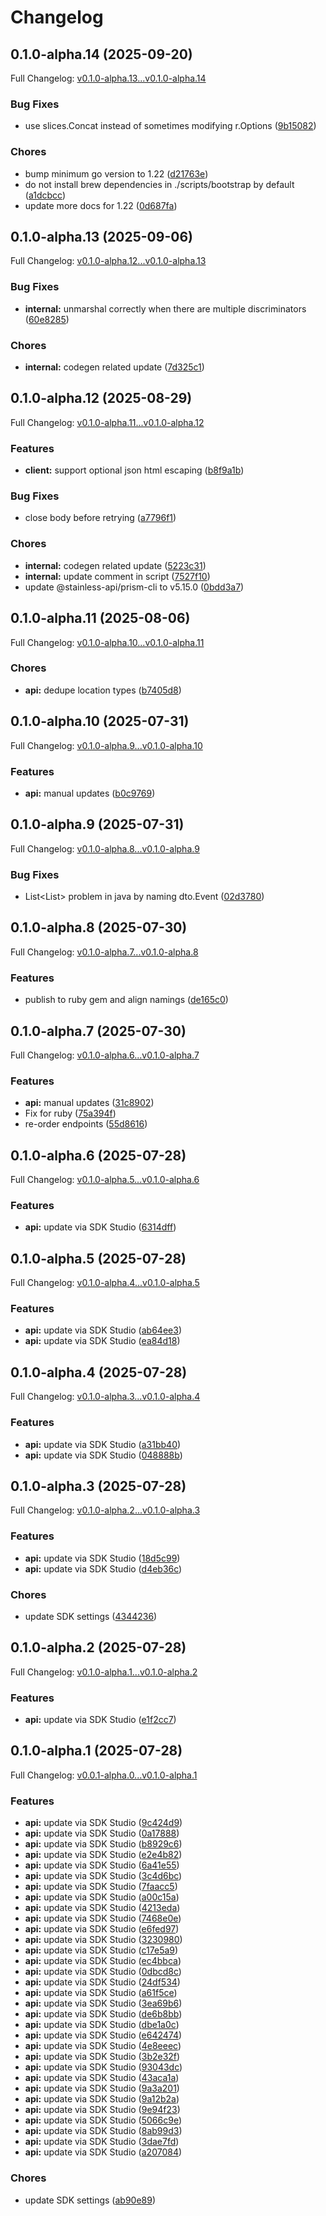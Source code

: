 # Changelog

## 0.1.0-alpha.14 (2025-09-20)

Full Changelog: [v0.1.0-alpha.13...v0.1.0-alpha.14](https://github.com/nextbillion-ai/nextbillion-sdk-go/compare/v0.1.0-alpha.13...v0.1.0-alpha.14)

### Bug Fixes

* use slices.Concat instead of sometimes modifying r.Options ([9b15082](https://github.com/nextbillion-ai/nextbillion-sdk-go/commit/9b150820514684fc9a123b919fd16a4aad321a50))


### Chores

* bump minimum go version to 1.22 ([d21763e](https://github.com/nextbillion-ai/nextbillion-sdk-go/commit/d21763e142558298519938c5caaffdcd8c2b67ce))
* do not install brew dependencies in ./scripts/bootstrap by default ([a1dcbcc](https://github.com/nextbillion-ai/nextbillion-sdk-go/commit/a1dcbcc70b2d4f58e5ffe82aed8ea305f752bac4))
* update more docs for 1.22 ([0d687fa](https://github.com/nextbillion-ai/nextbillion-sdk-go/commit/0d687fa2c19c682e930e0e8acffc7ca930655c9a))

## 0.1.0-alpha.13 (2025-09-06)

Full Changelog: [v0.1.0-alpha.12...v0.1.0-alpha.13](https://github.com/nextbillion-ai/nextbillion-sdk-go/compare/v0.1.0-alpha.12...v0.1.0-alpha.13)

### Bug Fixes

* **internal:** unmarshal correctly when there are multiple discriminators ([60e8285](https://github.com/nextbillion-ai/nextbillion-sdk-go/commit/60e8285b9b90523742e4244fbfbd5a0effc8e798))


### Chores

* **internal:** codegen related update ([7d325c1](https://github.com/nextbillion-ai/nextbillion-sdk-go/commit/7d325c1a01b939da023ffc178537df96d65b1a0a))

## 0.1.0-alpha.12 (2025-08-29)

Full Changelog: [v0.1.0-alpha.11...v0.1.0-alpha.12](https://github.com/nextbillion-ai/nextbillion-sdk-go/compare/v0.1.0-alpha.11...v0.1.0-alpha.12)

### Features

* **client:** support optional json html escaping ([b8f9a1b](https://github.com/nextbillion-ai/nextbillion-sdk-go/commit/b8f9a1bd201c592af80fcba6dd6357dc1dceef72))


### Bug Fixes

* close body before retrying ([a7796f1](https://github.com/nextbillion-ai/nextbillion-sdk-go/commit/a7796f1cca720753d4947e4a7cb969b5b454b828))


### Chores

* **internal:** codegen related update ([5223c31](https://github.com/nextbillion-ai/nextbillion-sdk-go/commit/5223c31cb08ec246cd3500da85d57fcc4b9ba343))
* **internal:** update comment in script ([7527f10](https://github.com/nextbillion-ai/nextbillion-sdk-go/commit/7527f10aac2e8b08093ab28d7c74091fbfb4e656))
* update @stainless-api/prism-cli to v5.15.0 ([0bdd3a7](https://github.com/nextbillion-ai/nextbillion-sdk-go/commit/0bdd3a716f2f8b8a06d4743ad4f5e29ca30a854b))

## 0.1.0-alpha.11 (2025-08-06)

Full Changelog: [v0.1.0-alpha.10...v0.1.0-alpha.11](https://github.com/nextbillion-ai/nextbillion-sdk-go/compare/v0.1.0-alpha.10...v0.1.0-alpha.11)

### Chores

* **api:** dedupe location types ([b7405d8](https://github.com/nextbillion-ai/nextbillion-sdk-go/commit/b7405d886e1862a5d6ca5f7410d70282e70dd1ed))

## 0.1.0-alpha.10 (2025-07-31)

Full Changelog: [v0.1.0-alpha.9...v0.1.0-alpha.10](https://github.com/nextbillion-ai/nextbillion-sdk-go/compare/v0.1.0-alpha.9...v0.1.0-alpha.10)

### Features

* **api:** manual updates ([b0c9769](https://github.com/nextbillion-ai/nextbillion-sdk-go/commit/b0c97697de6370bc07e42b85a5258668c487fd6e))

## 0.1.0-alpha.9 (2025-07-31)

Full Changelog: [v0.1.0-alpha.8...v0.1.0-alpha.9](https://github.com/nextbillion-ai/nextbillion-sdk-go/compare/v0.1.0-alpha.8...v0.1.0-alpha.9)

### Bug Fixes

* List&lt;List&gt; problem in java by naming dto.Event ([02d3780](https://github.com/nextbillion-ai/nextbillion-sdk-go/commit/02d378046072156abd642e94517c6610cdc4089e))

## 0.1.0-alpha.8 (2025-07-30)

Full Changelog: [v0.1.0-alpha.7...v0.1.0-alpha.8](https://github.com/nextbillion-ai/nextbillion-sdk-go/compare/v0.1.0-alpha.7...v0.1.0-alpha.8)

### Features

* publish to ruby gem and align namings ([de165c0](https://github.com/nextbillion-ai/nextbillion-sdk-go/commit/de165c026daa3c9e643e87a5783e380798fe3301))

## 0.1.0-alpha.7 (2025-07-30)

Full Changelog: [v0.1.0-alpha.6...v0.1.0-alpha.7](https://github.com/nextbillion-ai/nextbillion-sdk-go/compare/v0.1.0-alpha.6...v0.1.0-alpha.7)

### Features

* **api:** manual updates ([31c8902](https://github.com/nextbillion-ai/nextbillion-sdk-go/commit/31c8902b00727f2ab828267b922af2dadcc29792))
* Fix for ruby ([75a394f](https://github.com/nextbillion-ai/nextbillion-sdk-go/commit/75a394f16a13640305214af9e05de00afc5d9a60))
* re-order endpoints ([55d8616](https://github.com/nextbillion-ai/nextbillion-sdk-go/commit/55d861625befdc95054556099eaf68ab734709ff))

## 0.1.0-alpha.6 (2025-07-28)

Full Changelog: [v0.1.0-alpha.5...v0.1.0-alpha.6](https://github.com/nextbillion-ai/nextbillion-sdk-go/compare/v0.1.0-alpha.5...v0.1.0-alpha.6)

### Features

* **api:** update via SDK Studio ([6314dff](https://github.com/nextbillion-ai/nextbillion-sdk-go/commit/6314dffd58878971bf845f8c813a8cf9b630a899))

## 0.1.0-alpha.5 (2025-07-28)

Full Changelog: [v0.1.0-alpha.4...v0.1.0-alpha.5](https://github.com/nextbillion-ai/nextbillion-sdk-go/compare/v0.1.0-alpha.4...v0.1.0-alpha.5)

### Features

* **api:** update via SDK Studio ([ab64ee3](https://github.com/nextbillion-ai/nextbillion-sdk-go/commit/ab64ee3afdaf8fcab5cefac5cdbe945e2b3e6c47))
* **api:** update via SDK Studio ([ea84d18](https://github.com/nextbillion-ai/nextbillion-sdk-go/commit/ea84d181ffe7389e36c3c3b21a169ba75e7af51f))

## 0.1.0-alpha.4 (2025-07-28)

Full Changelog: [v0.1.0-alpha.3...v0.1.0-alpha.4](https://github.com/nextbillion-ai/nextbillion-sdk-go/compare/v0.1.0-alpha.3...v0.1.0-alpha.4)

### Features

* **api:** update via SDK Studio ([a31bb40](https://github.com/nextbillion-ai/nextbillion-sdk-go/commit/a31bb408339b334e3f0f7bd3a7264bc601d28ab8))
* **api:** update via SDK Studio ([048888b](https://github.com/nextbillion-ai/nextbillion-sdk-go/commit/048888b95c5b94cc4ac1df48d7855f9f649c798e))

## 0.1.0-alpha.3 (2025-07-28)

Full Changelog: [v0.1.0-alpha.2...v0.1.0-alpha.3](https://github.com/nextbillion-ai/nextbillion-sdk-go/compare/v0.1.0-alpha.2...v0.1.0-alpha.3)

### Features

* **api:** update via SDK Studio ([18d5c99](https://github.com/nextbillion-ai/nextbillion-sdk-go/commit/18d5c993da0818a4dab76fa2ff219a1da06612b5))
* **api:** update via SDK Studio ([d4eb36c](https://github.com/nextbillion-ai/nextbillion-sdk-go/commit/d4eb36c22fb244e5f26de564b41fc21f0e127edd))


### Chores

* update SDK settings ([4344236](https://github.com/nextbillion-ai/nextbillion-sdk-go/commit/434423654a167711947dcf5f0da0dfe35fb02fe9))

## 0.1.0-alpha.2 (2025-07-28)

Full Changelog: [v0.1.0-alpha.1...v0.1.0-alpha.2](https://github.com/nextbillion-ai/nextbillion-sdk-go/compare/v0.1.0-alpha.1...v0.1.0-alpha.2)

### Features

* **api:** update via SDK Studio ([e1f2cc7](https://github.com/nextbillion-ai/nextbillion-sdk-go/commit/e1f2cc7354132ff685ef18c52a8bf5f0a5ca23ab))

## 0.1.0-alpha.1 (2025-07-28)

Full Changelog: [v0.0.1-alpha.0...v0.1.0-alpha.1](https://github.com/nextbillion-ai/nextbillion-sdk-go/compare/v0.0.1-alpha.0...v0.1.0-alpha.1)

### Features

* **api:** update via SDK Studio ([9c424d9](https://github.com/nextbillion-ai/nextbillion-sdk-go/commit/9c424d9050e74202a8700cbe5718ba23f3b7d5d6))
* **api:** update via SDK Studio ([0a17888](https://github.com/nextbillion-ai/nextbillion-sdk-go/commit/0a1788874010f39660221c420c6a2837ea2227d0))
* **api:** update via SDK Studio ([b8929c6](https://github.com/nextbillion-ai/nextbillion-sdk-go/commit/b8929c64fac2c9bf215df1fe9c1f7cdcb4ad1032))
* **api:** update via SDK Studio ([e2e4b82](https://github.com/nextbillion-ai/nextbillion-sdk-go/commit/e2e4b8288f5d7cecb930f8597ef6bd5c418d547d))
* **api:** update via SDK Studio ([6a41e55](https://github.com/nextbillion-ai/nextbillion-sdk-go/commit/6a41e551e6416273df505700ad7b3ebe00044482))
* **api:** update via SDK Studio ([3c4d6bc](https://github.com/nextbillion-ai/nextbillion-sdk-go/commit/3c4d6bc7abf4feb12fdb82dd9fd7999cce6dbd39))
* **api:** update via SDK Studio ([7faacc5](https://github.com/nextbillion-ai/nextbillion-sdk-go/commit/7faacc5f256fbab349451bec90d637b4e023e209))
* **api:** update via SDK Studio ([a00c15a](https://github.com/nextbillion-ai/nextbillion-sdk-go/commit/a00c15a015eeff11ffc336f2231df03fb74ad51f))
* **api:** update via SDK Studio ([4213eda](https://github.com/nextbillion-ai/nextbillion-sdk-go/commit/4213edaf02dfc55ea8a3b397209781f4fe9b9a29))
* **api:** update via SDK Studio ([7468e0e](https://github.com/nextbillion-ai/nextbillion-sdk-go/commit/7468e0efe996997d2883dc031b2eee016714b024))
* **api:** update via SDK Studio ([e6fed97](https://github.com/nextbillion-ai/nextbillion-sdk-go/commit/e6fed978548a6927679c493a69637fce4917edaa))
* **api:** update via SDK Studio ([3230980](https://github.com/nextbillion-ai/nextbillion-sdk-go/commit/323098001ee27515fc6e4bbbb4a3494590c90e7a))
* **api:** update via SDK Studio ([c17e5a9](https://github.com/nextbillion-ai/nextbillion-sdk-go/commit/c17e5a9dd4ee8c8cf4e50c8dc8611bedf2213bff))
* **api:** update via SDK Studio ([ec4bbca](https://github.com/nextbillion-ai/nextbillion-sdk-go/commit/ec4bbcaa328c600ca3d9b7121ab34ed6fa01f058))
* **api:** update via SDK Studio ([0dbcd8c](https://github.com/nextbillion-ai/nextbillion-sdk-go/commit/0dbcd8c1da76ff1403cd06d0cf0e0d44194e6da7))
* **api:** update via SDK Studio ([24df534](https://github.com/nextbillion-ai/nextbillion-sdk-go/commit/24df534597faddc09be2fd2e1aa07e2798f08985))
* **api:** update via SDK Studio ([a61f5ce](https://github.com/nextbillion-ai/nextbillion-sdk-go/commit/a61f5ce1ca4faecbb2f88749c9685c9aac50e1a8))
* **api:** update via SDK Studio ([3ea69b6](https://github.com/nextbillion-ai/nextbillion-sdk-go/commit/3ea69b6345695432f5eb46ebf3a0fa53e6158ce3))
* **api:** update via SDK Studio ([de6b8bb](https://github.com/nextbillion-ai/nextbillion-sdk-go/commit/de6b8bbcb9ecee39f2488a472a31bd53e44b4863))
* **api:** update via SDK Studio ([dbe1a0c](https://github.com/nextbillion-ai/nextbillion-sdk-go/commit/dbe1a0c49d9abd0a7bf4e30c266ce5bac588dc6d))
* **api:** update via SDK Studio ([e642474](https://github.com/nextbillion-ai/nextbillion-sdk-go/commit/e6424743f11ac7451fe75b645fe816d7255eaf53))
* **api:** update via SDK Studio ([4e8eeec](https://github.com/nextbillion-ai/nextbillion-sdk-go/commit/4e8eeec32517ea1181aef1611c1c346af15df2c6))
* **api:** update via SDK Studio ([3b2e32f](https://github.com/nextbillion-ai/nextbillion-sdk-go/commit/3b2e32f868117ebb4684b294e339132930368564))
* **api:** update via SDK Studio ([93043dc](https://github.com/nextbillion-ai/nextbillion-sdk-go/commit/93043dcebbe22657cf1848303fc6781429dc4879))
* **api:** update via SDK Studio ([43aca1a](https://github.com/nextbillion-ai/nextbillion-sdk-go/commit/43aca1a571aaebd4c5973c4f424cc639bf1173a0))
* **api:** update via SDK Studio ([9a3a201](https://github.com/nextbillion-ai/nextbillion-sdk-go/commit/9a3a2013d776486341ac9608e975f0b45b4f608e))
* **api:** update via SDK Studio ([9a12b2a](https://github.com/nextbillion-ai/nextbillion-sdk-go/commit/9a12b2af691e39e5311fcdcbbc3943b504ec0075))
* **api:** update via SDK Studio ([9e94f23](https://github.com/nextbillion-ai/nextbillion-sdk-go/commit/9e94f2325124a3b6fae28288a5edbc93085525ca))
* **api:** update via SDK Studio ([5066c9e](https://github.com/nextbillion-ai/nextbillion-sdk-go/commit/5066c9eb0c11dd5e3c3390b0e75cb6d29cf742a3))
* **api:** update via SDK Studio ([8ab99d3](https://github.com/nextbillion-ai/nextbillion-sdk-go/commit/8ab99d370efc6a4914d81e49b60b6e7819fc5002))
* **api:** update via SDK Studio ([3dae7fd](https://github.com/nextbillion-ai/nextbillion-sdk-go/commit/3dae7fd9b5964b11522a379f604a42675358ecac))
* **api:** update via SDK Studio ([a207084](https://github.com/nextbillion-ai/nextbillion-sdk-go/commit/a207084d6050c0a76a42564a613ef65ed609a1bf))


### Chores

* update SDK settings ([ab90e89](https://github.com/nextbillion-ai/nextbillion-sdk-go/commit/ab90e893145527b8692656b963f30b0019030655))
